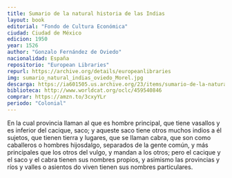 ```yaml
---
title: Sumario de la natural historia de las Indias
layout: book
editorial: "Fondo de Cultura Económica"
ciudad: Ciudad de México
edicion: 1950
year: 1526
author: "Gonzalo Fernández de Oviedo"
nacionalidad: España
repositorio: "European Libraries"
repurl: https://archive.org/details/europeanlibraries
img: sumario_natural_indias_oviedo_Morel.jpg
descarga: https://ia601505.us.archive.org/23/items/sumario-de-la-natural-historia-de-las-indias/Sumario%20de%20la%20natural%20historia%20de%20las%20Indias.pdf
biblioteca: http://www.worldcat.org/oclc/459540846
comprar: https://amzn.to/3cxyYLr
periodo: "Colonial"
---
```

 
En la cual provincia llaman al que es hombre principal, que tiene vasallos y es inferior del cacique, saco; y aqueste saco tiene otros muchos indios a él sujetos, que tienen tierra y lugares, que se llaman cabra, que son como caballeros o hombres hijosdalgo, separados de la gente común, y más principales que los otros del vulgo, y mandan a los otros; pero el cacique y el saco y el cabra tienen sus nombres propios, y asimismo las provincias y ríos y valles o asientos do viven tienen sus nombres particulares.
